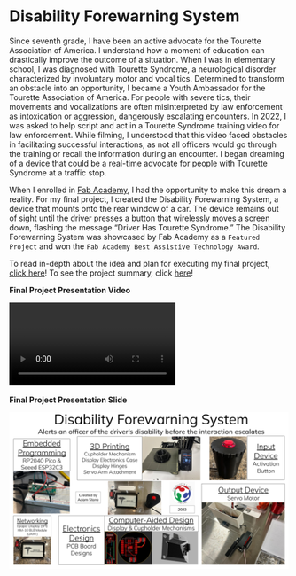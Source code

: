 # Disability Forewarning System

Since seventh grade, I have been an active advocate for the Tourette Association of America. I understand how a moment of education can drastically improve the outcome of a situation. When I was in elementary school, I was diagnosed with Tourette Syndrome, a neurological disorder characterized by involuntary motor and vocal tics. Determined to transform an obstacle into an opportunity, I became a Youth Ambassador for the Tourette Association of America. For people with severe tics, their movements and vocalizations are often misinterpreted by law enforcement as intoxication or aggression, dangerously escalating encounters. In 2022, I was asked to help script and act in a Tourette Syndrome training video for law enforcement. While filming, I understood that this video faced obstacles in facilitating successful interactions, as not all officers would go through the training or recall the information during an encounter. I began dreaming of a device that could be a real-time advocate for people with Tourette Syndrome at a traffic stop.

When I enrolled in [Fab Academy](../fab-academy/index.md), I had the opportunity to make this dream a reality. For my final project, I created the Disability Forewarning System, a device that mounts onto the rear window of a car. The device remains out of sight until the driver presses a button that wirelessly moves a screen down, flashing the message “Driver Has Tourette Syndrome.” The Disability Forewarning System was showcased by Fab Academy as a `Featured Project` and won the `Fab Academy Best Assistive Technology Award`.

To read in-depth about the idea and plan for executing my final project, [click here](./final-project-planning.md)! To see the project summary, click [here](./project-requirements.md)!

**Final Project Presentation Video**

<video src="../../../assets/images/stem/disability-forewarning-system/final-project.mp4" controls="controls" style="max-width: 730px;">
</video>

**Final Project Presentation Slide**

![Final Project Slide](../../assets/images/stem/disability-forewarning-system/final-project-slide.png)